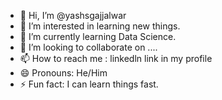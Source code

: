 - 👋 Hi, I’m @yashsgajjalwar
- 👀 I’m interested in learning new things.
- 🌱 I’m currently learning Data Science.
- 💞️ I’m looking to collaborate on ....
- 📫 How to reach me : linkedln link in my profile
- 😄 Pronouns: He/Him
- ⚡ Fun fact: I can learn things fast.

<!---
yashsgajjalwar/yashsgajjalwar is a ✨ special ✨ repository because its `README.md` (this file) appears on your GitHub profile.
You can click the Preview link to take a look at your changes.
--->
